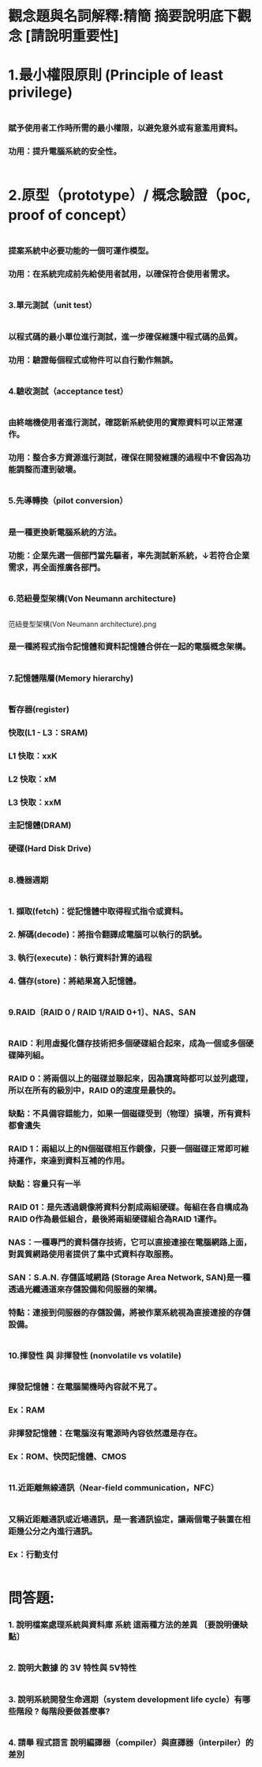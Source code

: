 # 觀念題與名詞解釋:精簡 摘要說明底下觀念 [請說明重要性]

# 1.最小權限原則 (Principle of least privilege)
```
```
### 賦予使用者工作時所需的最小權限，以避免意外或有意濫用資料。
### 功用：提升電腦系統的安全性。
```
```
# 2.原型（prototype）/ 概念驗證（poc, proof of concept）
```
```
### 提案系統中必要功能的一個可運作模型。
### 功用：在系統完成前先給使用者試用，以確保符合使用者需求。
```
```
### 3.單元測試（unit test）
```
```
### 以程式碼的最小單位進行測試，進一步確保維護中程式碼的品質。
### 功用：驗證每個程式或物件可以自行動作無誤。
```
```
### 4.驗收測試（acceptance test）
```
```
### 由終端機使用者進行測試，確認新系統使用的實際資料可以正常運作。
### 功用：整合多方資源進行測試，確保在開發維護的過程中不會因為功能調整而遭到破壞。
```
```
### 5.先導轉換（pilot conversion）
```
```
### 是一種更換新電腦系統的方法。
### 功能：企業先選一個部門當先驅者，率先測試新系統，↓若符合企業需求，再全面推廣各部門。
```
```
### 6.范紐曼型架構(Von Neumann architecture)
```
```
范紐曼型架構(Von Neumann architecture).png
### 是一種將程式指令記憶體和資料記憶體合併在一起的電腦概念架構。
```
```
### 7.記憶體階層(Memory hierarchy)
```
```
### 暫存器(register)

### 快取(L1 - L3：SRAM)
### L1 快取：xxK
### L2 快取：xM
### L3 快取：xxM

### 主記憶體(DRAM)

### 硬碟(Hard Disk Drive)
```
```
### 8.機器週期
```
```
### 1.	擷取(fetch)：從記憶體中取得程式指令或資料。
### 2.	解碼(decode)：將指令翻譯成電腦可以執行的訊號。
### 3.	執行(execute)：執行資料計算的過程
### 4.	儲存(store)：將結果寫入記憶體。
```
```
### 9.RAID〔RAID 0 / RAID 1/RAID 0+1〕、NAS、SAN
```
```
### RAID：利用虛擬化儲存技術把多個硬碟組合起來，成為一個或多個硬碟陣列組。

### RAID 0：將兩個以上的磁碟並聯起來，因為讀寫時都可以並列處理，所以在所有的級別中，RAID 0的速度是最快的。
### 缺點：不具備容錯能力，如果一個磁碟受到（物理）損壞，所有資料都會遺失

### RAID 1：兩組以上的N個磁碟相互作鏡像，只要一個磁碟正常即可維持運作，來達到資料互補的作用。
### 缺點：容量只有一半

### RAID 01：是先透過鏡像將資料分割成兩組硬碟。每組在各自構成為RAID 0作為最低組合，最後將兩組硬碟組合為RAID 1運作。

### NAS：一種專門的資料儲存技術，它可以直接連接在電腦網路上面，對異質網路使用者提供了集中式資料存取服務。

### SAN：S.A.N. 存儲區域網路 (Storage Area Network, SAN)是一種透過光纖通道來存儲設備和伺服器的架構。
### 特點：連接到伺服器的存儲設備，將被作業系統視為直接連接的存儲設備。
```
```
### 10.揮發性 與 非揮發性 (nonvolatile vs volatile)
```
```
### 揮發記憶體：在電腦關機時內容就不見了。
### Ex：RAM

### 非揮發記憶體：在電腦沒有電源時內容依然還是存在。
### Ex：ROM、快閃記憶體、CMOS
```
```
### 11.近距離無線通訊（Near-field communication，NFC）
```
```
### 又稱近距離通訊或近場通訊，是一套通訊協定，讓兩個電子裝置在相距幾公分之內進行通訊。
### Ex：行動支付
```
```
# 問答題:

### 1. 說明檔案處理系統與資料庫 系統 這兩種方法的差異 〔要說明優缺點〕
```

```
### 2. 說明大數據 的 3V 特性與 5V特性
```

```
### 3. 說明系統開發生命週期（system development life cycle）有哪些階段 ?  每階段要做甚麼事?
```

```
### 4. 請舉 程式語言 說明編譯器（compiler）與直譯器（interpiler）的差別
```

```
